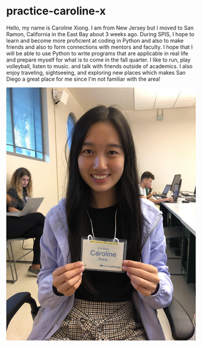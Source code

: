 # practice-caroline-x
Hello, my name is Caroline Xiong. I am from New Jersey but I moved to San Ramon, California in the East Bay about 3 weeks ago. During SPIS, I hope to learn and become more proficient at coding in Python and also to make friends and also to form connections with mentors and faculty. I hope that I will be able to use Python to write programs that are applicable in real life and prepare myself for what is to come in the fall quarter. I like to run, play volleyball, listen to music. and talk with friends outside of academics. I also enjoy traveling, sightseeing, and exploring new places which makes San Diego a great place for me since I'm not familiar with the area!

![me](caroline-x.jpg)
